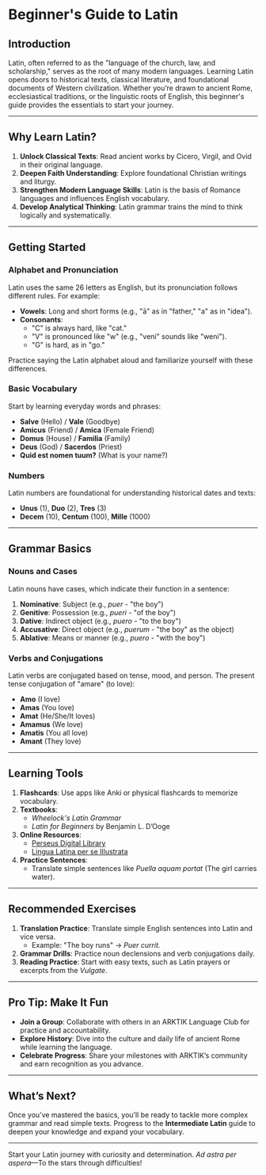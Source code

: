 # **Beginner's Guide to Latin**

## **Introduction**
Latin, often referred to as the "language of the church, law, and scholarship," serves as the root of many modern languages. Learning Latin opens doors to historical texts, classical literature, and foundational documents of Western civilization. Whether you’re drawn to ancient Rome, ecclesiastical traditions, or the linguistic roots of English, this beginner's guide provides the essentials to start your journey.

---

## **Why Learn Latin?**
1. **Unlock Classical Texts**: Read ancient works by Cicero, Virgil, and Ovid in their original language.
2. **Deepen Faith Understanding**: Explore foundational Christian writings and liturgy.
3. **Strengthen Modern Language Skills**: Latin is the basis of Romance languages and influences English vocabulary.
4. **Develop Analytical Thinking**: Latin grammar trains the mind to think logically and systematically.

---

## **Getting Started**
### **Alphabet and Pronunciation**
Latin uses the same 26 letters as English, but its pronunciation follows different rules. For example:
- **Vowels**: Long and short forms (e.g., "ā" as in "father," "a" as in "idea").
- **Consonants**:
  - "C" is always hard, like "cat."
  - "V" is pronounced like "w" (e.g., "veni" sounds like "weni").
  - "G" is hard, as in "go."

Practice saying the Latin alphabet aloud and familiarize yourself with these differences.

### **Basic Vocabulary**
Start by learning everyday words and phrases:
- **Salve** (Hello) / **Vale** (Goodbye)
- **Amicus** (Friend) / **Amica** (Female Friend)
- **Domus** (House) / **Familia** (Family)
- **Deus** (God) / **Sacerdos** (Priest)
- **Quid est nomen tuum?** (What is your name?)

### **Numbers**
Latin numbers are foundational for understanding historical dates and texts:
- **Unus** (1), **Duo** (2), **Tres** (3)
- **Decem** (10), **Centum** (100), **Mille** (1000)

---

## **Grammar Basics**
### **Nouns and Cases**
Latin nouns have cases, which indicate their function in a sentence:
1. **Nominative**: Subject (e.g., *puer* - "the boy")
2. **Genitive**: Possession (e.g., *pueri* - "of the boy")
3. **Dative**: Indirect object (e.g., *puero* - "to the boy")
4. **Accusative**: Direct object (e.g., *puerum* - "the boy" as the object)
5. **Ablative**: Means or manner (e.g., *puero* - "with the boy")

### **Verbs and Conjugations**
Latin verbs are conjugated based on tense, mood, and person. The present tense conjugation of "amare" (to love):
- **Amo** (I love)
- **Amas** (You love)
- **Amat** (He/She/It loves)
- **Amamus** (We love)
- **Amatis** (You all love)
- **Amant** (They love)

---

## **Learning Tools**
1. **Flashcards**: Use apps like Anki or physical flashcards to memorize vocabulary.
2. **Textbooks**: 
   - *Wheelock's Latin Grammar*
   - *Latin for Beginners* by Benjamin L. D’Ooge
3. **Online Resources**:
   - [Perseus Digital Library](http://www.perseus.tufts.edu)
   - [Lingua Latina per se Illustrata](https://latinitium.com/)
4. **Practice Sentences**:
   - Translate simple sentences like *Puella aquam portat* (The girl carries water).

---

## **Recommended Exercises**
1. **Translation Practice**:
   Translate simple English sentences into Latin and vice versa.
   - Example: "The boy runs" → *Puer currit.*
2. **Grammar Drills**:
   Practice noun declensions and verb conjugations daily.
3. **Reading Practice**:
   Start with easy texts, such as Latin prayers or excerpts from the *Vulgate*.

---

## **Pro Tip: Make It Fun**
- **Join a Group**: Collaborate with others in an ARKTIK Language Club for practice and accountability.
- **Explore History**: Dive into the culture and daily life of ancient Rome while learning the language.
- **Celebrate Progress**: Share your milestones with ARKTIK’s community and earn recognition as you advance.

---

## **What’s Next?**
Once you’ve mastered the basics, you’ll be ready to tackle more complex grammar and read simple texts. Progress to the **Intermediate Latin** guide to deepen your knowledge and expand your vocabulary.

---

Start your Latin journey with curiosity and determination. *Ad astra per aspera*—To the stars through difficulties!
